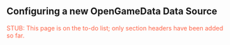 ## Configuring a new OpenGameData Data Source

<font style="color:tomato">STUB: This page is on the to-do list; only section headers have been added so far.</font>
